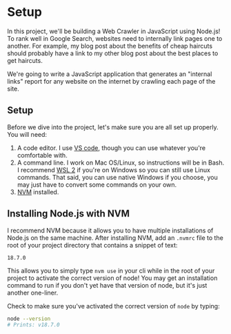 # Setup

In this project, we'll be building a Web Crawler in JavaScript using Node.js! To rank well in Google Search, websites need to internally link pages one to another. For example, my blog post about the benefits of cheap haircuts should probably have a link to my other blog post about the best places to get haircuts.

We're going to write a JavaScript application that generates an "internal links" report for any website on the internet by crawling each page of the site.

## Setup

Before we dive into the project, let's make sure you are all set up properly. You will need:

1. A code editor. I use [VS code](https://code.visualstudio.com/), though you can use whatever you're comfortable with.
2. A command line. I work on Mac OS/Linux, so instructions will be in Bash. I recommend [WSL 2](https://docs.microsoft.com/en-us/windows/wsl/install) if you're on Windows so you can still use Linux commands. That said, you can use native Windows if you choose, you may just have to convert some commands on your own.
3. [NVM](https://github.com/nvm-sh/nvm) installed.

## Installing Node.js with NVM

I recommend NVM because it allows you to have multiple installations of Node.js on the same machine. After installing NVM, add an `.nvmrc` file to the root of your project directory that contains a snippet of text:

```
18.7.0
```

This allows you to simply type `nvm use` in your cli while in the root of your project to activate the correct version of node! You may get an installation command to run if you don't yet have that version of node, but it's just another one-liner.

Check to make sure you've activated the correct version of `node` by typing:

```bash
node --version
# Prints: v18.7.0
```

